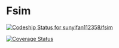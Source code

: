 # Fsim

[ ![Codeship Status for sunyifan112358/fsim](https://codeship.com/projects/d74bac40-7e72-0133-0c31-3e77708a93d7/status?branch=master)](https://codeship.com/projects/120322)

[![Coverage Status](https://coveralls.io/repos/sunyifan112358/fsim/badge.svg?branch=HEAD&service=github)](https://coveralls.io/github/sunyifan112358/fsim?branch=HEAD)
